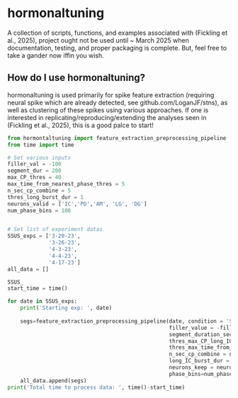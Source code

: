 # hormonaltuning
A collection of scripts, functions, and examples associated with (Fickling et al., 2025), project ought not be used until ~ March 2025 when documentation, testing, and proper packaging is complete. But, feel free to take a gander now iffin you wish.

How do I use hormonaltuning?
-------------
hormonaltuning is used primarily for spike feature extraction (requiring neural spike which are already detected, see github.com/LoganJF/stns), as well as clustering of these spikes using various approaches. If one is interested in replicating/reproducing/extending the analyses seen in (Fickling et al., 2025), this is a good palce to start!

```python
from hormontaltuning import feature_extraction_preprocessing_pipeline
from time import time

# Set various inputs
filler_val = -100
segment_dur = 200
max_CP_thres = 40
max_time_from_nearest_phase_thres = 5
n_sec_cp_combine = 5
thres_long_burst_dur = 1
neurons_valid = ['IC','PD','AM', 'LG', 'DG']
num_phase_bins = 100


# Set list of experiment datas
SSUS_exps = ['3-20-23', 
             '3-26-23', 
             '4-3-23',
             '4-4-23', 
             '4-17-23']
all_data = []

SSUS_
start_time = time()

for date in SSUS_exps:
    print('Starting exp: ', date)
    
    segs=feature_extraction_preprocessing_pipeline(date, condition = 'Saline 0 +\n gsif 10^-6M', 
                                                   filler_value = -filler_val,
                                                   segment_duration_seconds = segment_dur,
                                                   thres_max_CP_long_IC = max_CP_thres,
                                                   thres_max_time_from_nearest_phase = max_time_from_nearest_phase_thres,
                                                   n_sec_cp_combine = n_sec_cp_combine,
                                                   long_IC_burst_dur = thres_long_burst_dur,
                                                   neurons_keep = neurons_valid,
                                                   phase_bins=num_phase_bins, verbose = True,)
    all_data.append(segs)
print('Total time to process data: ', time()-start_time)
```
